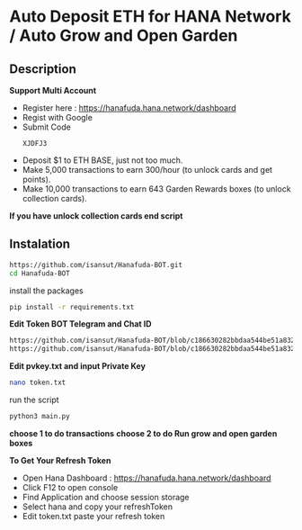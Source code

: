 # Auto Deposit ETH for HANA Network / Auto Grow and Open Garden 


## Description
**Support Multi Account**
- Register here : https://hanafuda.hana.network/dashboard
- Regist with Google
- Submit Code
  ```
  XJDFJ3
  ```
- Deposit $1 to ETH BASE, just not too much.
- Make 5,000 transactions to earn 300/hour (to unlock cards and get points).
- Make 10,000 transactions to earn 643 Garden Rewards boxes (to unlock collection cards).

**If you have unlock collection cards end script**

## Instalation
```bash
https://github.com/isansut/Hanafuda-BOT.git
cd Hanafuda-BOT
```
install the packages
```bash
pip install -r requirements.txt
```
**Edit Token BOT Telegram and Chat ID**
```bash
https://github.com/isansut/Hanafuda-BOT/blob/c186630282bbdaa544be51a832b35749623c4771/main.py#L23
https://github.com/isansut/Hanafuda-BOT/blob/c186630282bbdaa544be51a832b35749623c4771/main.py#L24
```
**Edit pvkey.txt and input Private Key**
```bash
nano token.txt
```
run the script
```bash
python3 main.py
```
**choose 1 to do transactions**
**choose 2 to do Run grow and open garden boxes**

**To Get Your Refresh Token**
- Open Hana Dashboard : https://hanafuda.hana.network/dashboard
- Click F12 to open console
- Find Application and choose session storage
- Select hana and copy your refreshToken
- Edit token.txt paste your refresh token

